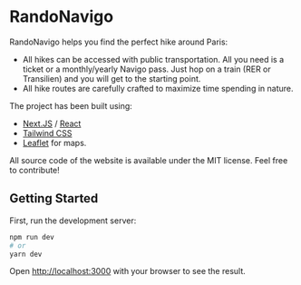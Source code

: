 # RandoNavigo

RandoNavigo helps you find the perfect hike around Paris:

- All hikes can be accessed with public transportation. All you need is a ticket or a monthly/yearly Navigo pass. Just hop on a train (RER or Transilien) and you will get to the starting point.
- All hike routes are carefully crafted to maximize time spending in nature.

The project has been built using:

- [Next.JS](https://nextjs.org/) / [React](https://reactjs.org/)
- [Tailwind CSS](https://tailwindcss.com/)
- [Leaflet](https://leafletjs.com/) for maps.

All source code of the website is available under the MIT license. Feel free to contribute!

## Getting Started

First, run the development server:

```bash
npm run dev
# or
yarn dev
```

Open [http://localhost:3000](http://localhost:3000) with your browser to see the result.

